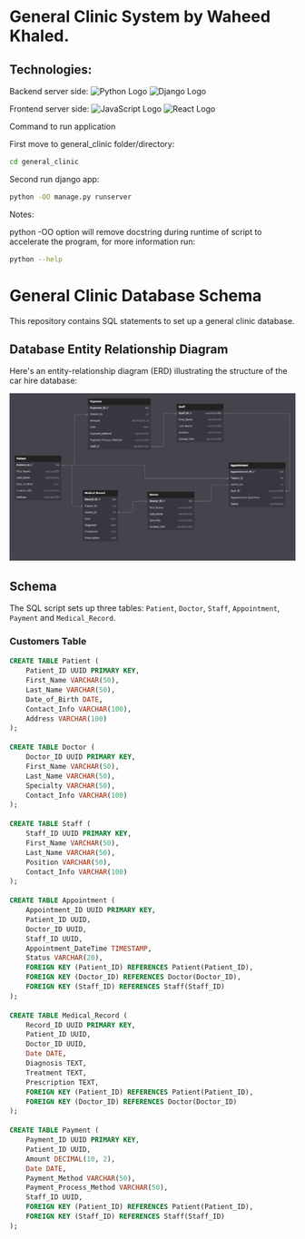 # General Clinic System by Waheed Khaled.

## Technologies:

Backend server side:
![Python Logo](https://www.python.org/static/img/python-logo.png)
![Django Logo](https://www.djangoproject.com/m/img/logos/django-logo-negative.png)

Frontend server side:
![JavaScript Logo](https://upload.wikimedia.org/wikipedia/commons/9/99/Unofficial_JavaScript_logo_2.svg)
![React Logo](https://upload.wikimedia.org/wikipedia/commons/a/a7/React-icon.svg)

Command to run application

First move to general_clinic folder/directory:

```bash
cd general_clinic
```

Second run django app:

```bash
python -OO manage.py runserver
```

Notes:

python -OO option will remove docstring during runtime of script to accelerate the program, for more information run:

```bash
python --help
```

# General Clinic Database Schema

This repository contains SQL statements to set up a general clinic database.

## Database Entity Relationship Diagram

Here's an entity-relationship diagram (ERD) illustrating the structure of the car hire database:

![ERD](./erd.png)

## Schema

The SQL script sets up three tables: `Patient`, `Doctor`, `Staff`, `Appointment`, `Payment` and `Medical_Record`.

### Customers Table

```sql
CREATE TABLE Patient (
    Patient_ID UUID PRIMARY KEY,
    First_Name VARCHAR(50),
    Last_Name VARCHAR(50),
    Date_of_Birth DATE,
    Contact_Info VARCHAR(100),
    Address VARCHAR(100)
);

CREATE TABLE Doctor (
    Doctor_ID UUID PRIMARY KEY,
    First_Name VARCHAR(50),
    Last_Name VARCHAR(50),
    Specialty VARCHAR(50),
    Contact_Info VARCHAR(100)
);

CREATE TABLE Staff (
    Staff_ID UUID PRIMARY KEY,
    First_Name VARCHAR(50),
    Last_Name VARCHAR(50),
    Position VARCHAR(50),
    Contact_Info VARCHAR(100)
);

CREATE TABLE Appointment (
    Appointment_ID UUID PRIMARY KEY,
    Patient_ID UUID,
    Doctor_ID UUID,
    Staff_ID UUID,
    Appointment_DateTime TIMESTAMP,
    Status VARCHAR(20),
    FOREIGN KEY (Patient_ID) REFERENCES Patient(Patient_ID),
    FOREIGN KEY (Doctor_ID) REFERENCES Doctor(Doctor_ID),
    FOREIGN KEY (Staff_ID) REFERENCES Staff(Staff_ID)
);

CREATE TABLE Medical_Record (
    Record_ID UUID PRIMARY KEY,
    Patient_ID UUID,
    Doctor_ID UUID,
    Date DATE,
    Diagnosis TEXT,
    Treatment TEXT,
    Prescription TEXT,
    FOREIGN KEY (Patient_ID) REFERENCES Patient(Patient_ID),
    FOREIGN KEY (Doctor_ID) REFERENCES Doctor(Doctor_ID)
);

CREATE TABLE Payment (
    Payment_ID UUID PRIMARY KEY,
    Patient_ID UUID,
    Amount DECIMAL(10, 2),
    Date DATE,
    Payment_Method VARCHAR(50),
    Payment_Process_Method VARCHAR(50),
    Staff_ID UUID,
    FOREIGN KEY (Patient_ID) REFERENCES Patient(Patient_ID),
    FOREIGN KEY (Staff_ID) REFERENCES Staff(Staff_ID)
);
```
